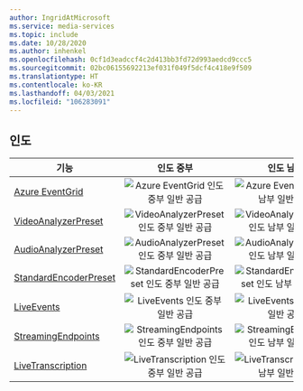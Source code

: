 ```yaml
---
author: IngridAtMicrosoft
ms.service: media-services
ms.topic: include
ms.date: 10/28/2020
ms.author: inhenkel
ms.openlocfilehash: 0cf1d3eadccf4c2d413bb3fd72d993aedcd9ccc5
ms.sourcegitcommit: 02bc06155692213ef031f049f5dcf4c418e9f509
ms.translationtype: HT
ms.contentlocale: ko-KR
ms.lasthandoff: 04/03/2021
ms.locfileid: "106283091"
---
```

<!--Feature availability in region-->
## <a name="india"></a>인도

| 기능 | 인도 중부 | 인도 남부 | 인도 서부 |
| --- | :---: | :---: | :---: |
| [Azure EventGrid](../monitoring/reacting-to-media-services-events.md) |![Azure EventGrid 인도 중부 일반 공급](../media/azure-clouds-regions/ga.svg)  |![Azure EventGrid 인도 남부 일반 공급](../media/azure-clouds-regions/ga.svg) |![Azure EventGrid 인도 서부 일반 공급](../media/azure-clouds-regions/ga.svg)  |
| [VideoAnalyzerPreset](../analyze-video-audio-files-concept.md) |![VideoAnalyzerPreset 인도 중부 일반 공급](../media/azure-clouds-regions/ga.svg)  | ![VideoAnalyzerPreset 인도 남부 일반 공급](../media/azure-clouds-regions/ga.svg) |![VideoAnalyzerPreset 인도 서부 일반 공급](../media/azure-clouds-regions/ga.svg)  |
| [AudioAnalyzerPreset](../analyze-video-audio-files-concept.md) |![AudioAnalyzerPreset 인도 중부 일반 공급](../media/azure-clouds-regions/ga.svg)  | ![AudioAnalyzerPreset 인도 남부 일반 공급](../media/azure-clouds-regions/ga.svg) |![AudioAnalyzerPreset 인도 서부 일반 공급](../media/azure-clouds-regions/ga.svg)  |
| [StandardEncoderPreset](../encode-concept.md) |![StandardEncoderPreset 인도 중부 일반 공급](../media/azure-clouds-regions/ga.svg)  | ![StandardEncoderPreset 인도 남부 일반 공급](../media/azure-clouds-regions/ga.svg) | ![StandardEncoderPreset 인도 서부 일반 공급](../media/azure-clouds-regions/ga.svg)  |
| [LiveEvents](../stream-live-streaming-concept.md) |![LiveEvents 인도 중부 일반 공급](../media/azure-clouds-regions/ga.svg)  | ![LiveEvents 인도 남부 일반 공급](../media/azure-clouds-regions/ga.svg) | ![LiveEvents 인도 서부 일반 공급](../media/azure-clouds-regions/ga.svg) |
| [StreamingEndpoints](../stream-streaming-endpoint-concept.md) |![StreamingEndpoints 인도 중부 일반 공급](../media/azure-clouds-regions/ga.svg) | ![StreamingEndpoints 인도 남부 일반 공급](../media/azure-clouds-regions/ga.svg) |![StreamingEndpoints 인도 서부 일반 공급](../media/azure-clouds-regions/ga.svg) |
| [LiveTranscription](../live-event-live-transcription-how-to.md) |![LiveTranscription 인도 중부 일반 공급](../media/azure-clouds-regions/ga.svg) |![LiveTranscription 인도 남부 일반 공급](../media/azure-clouds-regions/ga.svg) | ![LiveTranscription 인도 서부 일반 공급](../media/azure-clouds-regions/ga.svg)  |
